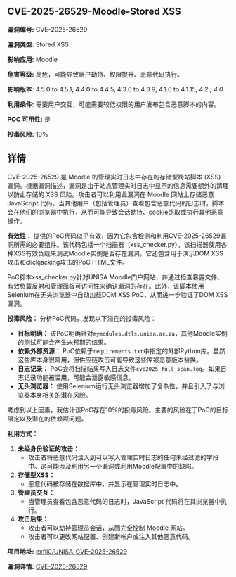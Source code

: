 ## CVE-2025-26529-Moodle-Stored XSS

**漏洞编号:** CVE-2025-26529

**漏洞类型:** Stored XSS

**影响应用:** Moodle

**危害等级:** 高危，可能导致账户劫持、权限提升、恶意代码执行。

**影响版本:** 4.5.0 to 4.5.1, 4.4.0 to 4.4.5, 4.3.0 to 4.3.9, 4.1.0 to 4.1.15, 4.2.*, 4.0.*

**利用条件:** 需要用户交互，可能需要较低权限的用户发布包含恶意脚本的内容。

**POC 可用性:** 是

**投毒风险:** 10%

## 详情

CVE-2025-26529 是 Moodle 的管理实时日志中存在的存储型跨站脚本 (XSS) 漏洞。根据漏洞描述，漏洞是由于站点管理实时日志中显示的信息需要额外的清理以防止存储的 XSS 风险。攻击者可以利用此漏洞在 Moodle 网站上存储恶意 JavaScript 代码。当其他用户（包括管理员）查看包含恶意代码的日志时，脚本会在他们的浏览器中执行，从而可能导致会话劫持、cookie窃取或执行其他恶意操作。

**有效性：**
提供的PoC代码似乎有效，因为它包含检测和利用CVE-2025-26529漏洞所需的必要组件。该代码包括一个扫描器（xss_checker.py），该扫描器使用各种XSS有效负载来测试Moodle实例是否存在漏洞。它还包含用于演示DOM XSS攻击和clickjacking攻击的PoC HTML文件。

PoC脚本xss_checker.py针对UNISA Moodle门户网站，并通过检查暴露文件、有效负载反射和管理面板可访问性来确认漏洞的存在。此外，该脚本使用Selenium在无头浏览器中自动加载DOM XSS PoC，从而进一步验证了DOM XSS漏洞。

**投毒风险：**
分析PoC代码，发现以下潜在的投毒风险：

*   **目标明确：**  该PoC明确针对`mymodules.dtls.unisa.ac.za`，其他Moodle实例的测试可能会产生未预期的结果。
*   **依赖外部资源：**  PoC依赖于`requirements.txt`中指定的外部Python库。虽然这些库本身很常用，但供应链攻击可能导致这些库被恶意版本替换。
*   **日志记录：**  PoC会将扫描结果写入日志文件`cve2025_full_scan.log`。如果日志记录功能被滥用，可能会泄露敏感信息。
*   **无头浏览器：** 使用Selenium运行无头浏览器增加了复杂性，并且引入了与浏览器本身相关的潜在风险。

考虑到以上因素，我估计该PoC存在10%的投毒风险。主要的风险在于PoC的目标限定以及潜在的依赖项问题。

**利用方式：**
1.  **未经身份验证的攻击：**
    *   攻击者将恶意代码注入到可以写入管理实时日志的任何未经过滤的字段中。这可能涉及利用另一个漏洞或利用Moodle配置中的缺陷。
2.  **存储型XSS：**
    *   恶意代码被存储在数据库中，并显示在管理实时日志中。
3.  **管理员交互：**
    *   当管理员查看包含恶意代码的日志时，JavaScript 代码将在其浏览器中执行。
4.  **攻击后果：**
    *   攻击者可以劫持管理员会话，从而完全控制 Moodle 网站。
    *   攻击者可以更改网站配置、创建新帐户或注入其他恶意代码。

**项目地址:** [exfil0/UNISA_CVE-2025-26529](https://github.com/exfil0/UNISA_CVE-2025-26529)

**漏洞详情:** [CVE-2025-26529](https://nvd.nist.gov/vuln/detail/CVE-2025-26529)